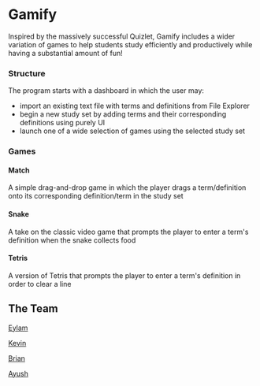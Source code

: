 # Gamify
Inspired by the massively successful Quizlet, Gamify includes a wider variation of games to help students study efficiently and productively while having a substantial amount of fun!

### Structure
The program starts with a dashboard in which the user may:
 - import an existing text file with terms and definitions from File Explorer
 - begin a new study set by adding terms and their corresponding definitions using purely UI
 - launch one of a wide selection of games using the selected study set
 ### Games
 #### Match
 A simple drag-and-drop game in which the player drags a term/definition onto its corresponding definition/term in the study set
 #### Snake
 A take on the classic video game that prompts the player to enter a term's definition when the snake collects food
 #### Tetris
 A version of Tetris that prompts the player to enter a term's definition in order to clear a line
## The Team
[Eylam](https://github.com/EylamTagor)

[Kevin](https://github.com/digitaldisarray)

[Brian](https://github.com/BrianLa0616)

[Ayush](https://github.com/AyushSatyavarpu)
